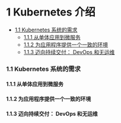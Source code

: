 # 1 Kubernetes 介绍

<!-- @import "[TOC]" {cmd="toc" depthFrom=3 depthTo=6 orderedList=false} -->

<!-- code_chunk_output -->

- [1.1 Kubernetes 系统的需求](#11-kubernetes-系统的需求)
  - [1.1.1 从单体应用到微服务](#111-从单体应用到微服务)
  - [1.1.2 为应用程序提供一个一致的环境](#112-为应用程序提供一个一致的环境)
  - [1.1.3 迈向持续交付： DevOps 和无运维](#113-迈向持续交付-devops-和无运维)

<!-- /code_chunk_output -->

### 1.1 Kubernetes 系统的需求

#### 1.1.1 从单体应用到微服务

#### 1.1.2 为应用程序提供一个一致的环境

#### 1.1.3 迈向持续交付： DevOps 和无运维

